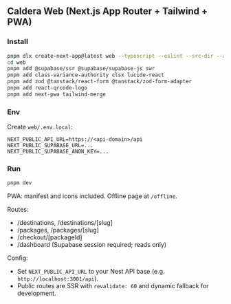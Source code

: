 ## Caldera Web (Next.js App Router + Tailwind + PWA)

### Install

```bash
pnpm dlx create-next-app@latest web --typescript --eslint --src-dir --app --tailwind --use-pnpm
cd web
pnpm add @supabase/ssr @supabase/supabase-js swr
pnpm add class-variance-authority clsx lucide-react
pnpm add zod @tanstack/react-form @tanstack/zod-form-adapter
pnpm add react-qrcode-logo
pnpm add next-pwa tailwind-merge
```

### Env

Create `web/.env.local`:

```
NEXT_PUBLIC_API_URL=https://<api-domain>/api
NEXT_PUBLIC_SUPABASE_URL=...
NEXT_PUBLIC_SUPABASE_ANON_KEY=...
```

### Run

```bash
pnpm dev
```

PWA: manifest and icons included. Offline page at `/offline`.

Routes:
- /destinations, /destinations/[slug]
- /packages, /packages/[slug]
- /checkout/[packageId]
- /dashboard (Supabase session required; reads only)

Config:
- Set `NEXT_PUBLIC_API_URL` to your Nest API base (e.g. `http://localhost:3001/api`).
- Public routes are SSR with `revalidate: 60` and dynamic fallback for development.
